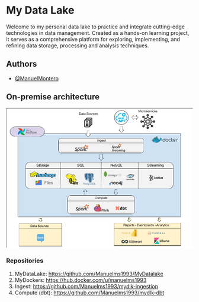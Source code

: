 # My Data Lake

Welcome to my personal data lake to practice and integrate cutting-edge technologies in data management. Created as a hands-on learning project, it serves as a comprehensive platform for exploring, implementing, and refining data storage, processing and analysis techniques. 


## Authors

- [@ManuelMontero](https://www.linkedin.com/in/manuel-montero/)

## On-premise architecture

![Architecture Diagram](img/arquitecture-on-premise_v1.png)

### Repositories

1. MyDataLake: https://github.com/Manuelms1993/MyDatalake
2. MyDockers: https://hub.docker.com/u/manuelms1993   
3. Ingest: https://github.com/Manuelms1993/mydlk-ingestion
4. Compute (dbt): https://github.com/Manuelms1993/mydlk-dbt
